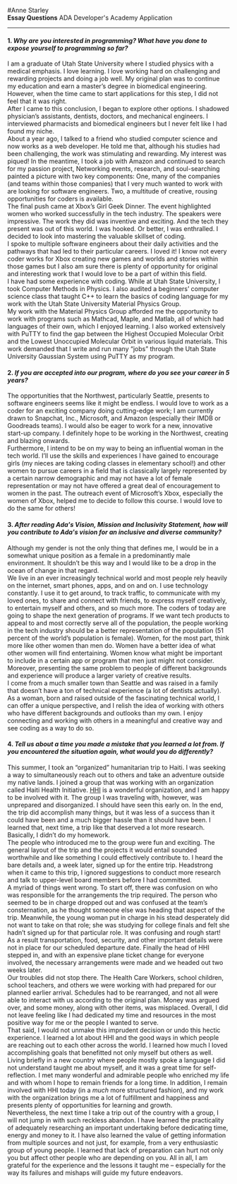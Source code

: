
#Anne Starley  
**Essay Questions** ADA Developer's Academy Application  
_________________________________________________  
#### 1. *Why are you interested in programming? What have you done to expose yourself to programming so far?*  
I am a graduate of Utah State University where I studied physics with a medical emphasis. I love learning. I love working hard on challenging and rewarding projects and doing a job well. My original plan was to continue my education and earn a master’s degree in biomedical engineering. However, when the time came to start applications for this step, I did not feel that it was right.  
After I came to this conclusion, I began to explore other options. I shadowed physician’s assistants, dentists, doctors, and mechanical engineers. I interviewed pharmacists and biomedical engineers but I never felt like I had found my niche.  
About a year ago, I talked to a friend who studied computer science and now works as a web developer. He told me that, although his studies had been challenging, the work was stimulating and rewarding. My interest was piqued! In the meantime, I took a job with Amazon and continued to search for my passion project, Networking events, research, and soul-searching painted a picture with two key components: One, many of the companies (and teams within those companies) that I very much wanted to work with are looking for software engineers. Two, a multitude of creative, rousing opportunities for coders is available.   
The final push came at Xbox’s Girl Geek Dinner. The event highlighted women who worked successfully in the tech industry. The speakers were impressive. The work they did was inventive and exciting. And the tech they present was out of this world. I was hooked. Or better, I was enthralled. I decided to look into mastering the valuable skillset of coding.  
I spoke to multiple software engineers about their daily activities and the pathways that had led to their particular careers. I loved it! I know not every coder works for Xbox creating new games and worlds and stories within those games but I also am sure there is plenty of opportunity for original and interesting work that I would love to be a part of within this field.  
I have had some experience with coding. While at Utah State University, I took Computer Methods in Physics. I also audited a beginners’ computer science class that taught C++ to learn the basics of coding language for my work with the Utah State University Material Physics Group.  
My work with the Material Physics Group afforded me the opportunity to work with programs such as Mathcad, Maple, and Matlab, all of which had languages of their own, which I enjoyed learning.  I also worked extensively with PuTTY to find the gap between the Highest Occupied Molecular Orbit and the Lowest Unoccupied Molecular Orbit in various liquid materials. This work demanded that I write and run many “jobs” through the Utah State University Gaussian System using PuTTY as my program.  

#### 2. *If you are accepted into our program, where do you see your career in 5 years?*  

The opportunities that the Northwest, particularly Seattle, presents to software engineers seems like it might be endless. I would love to work as a coder for an exciting company doing cutting-edge work; I am currently drawn to Snapchat, Inc., Microsoft, and Amazon (especially their IMDB or Goodreads teams). I would also be eager to work for a new, innovative start-up company. I definitely hope to be working in the Northwest, creating and blazing onwards.  
Furthermore, I intend to be on my way to being an influential woman in the tech world. I’ll use the skills and experiences I have gained to encourage girls (my nieces are taking coding classes in elementary school!) and other women to pursue careers in a field that is classically largely represented by a certain narrow demographic and may not have a lot of female representation or may not have offered a great deal of encouragement to women in the past. The outreach event of Microsoft’s Xbox, especially the women of Xbox, helped me to decide to follow this course. I would love to do the same for others!  

#### 3. *After reading Ada's Vision, Mission and Inclusivity Statement, how will you contribute to Ada's vision for an inclusive and diverse community?*  
Although my gender is not the only thing that defines me, I would be in a somewhat unique position as a female in a predominantly male environment. It shouldn’t be this way and I would like to be a drop in the ocean of change in that regard.  
We live in an ever increasingly technical world and most people rely heavily on the internet, smart phones, apps, and on and on. I use technology constantly. I use it to get around, to track traffic, to communicate with my loved ones, to share and connect with friends, to express myself creatively, to entertain myself and others, and so much more. The coders of today are going to shape the next generation of programs. If we want tech products to appeal to and most correctly serve all of the population, the people working in the tech industry should be a better representation of the population (51 percent of the world’s population is female). Women, for the most part, think more like other women than men do. Women have a better idea of what other women will find entertaining. Women know what might be important to include in a certain app or program that men just might not consider. Moreover, presenting the same problem to people of different backgrounds and experience will produce a larger variety of creative results.  
I come from a much smaller town than Seattle and was raised in a family that doesn’t have a ton of technical experience (a lot of dentists actually). As a woman, born and raised outside of the fascinating technical world, I can offer a unique perspective, and I relish the idea of working with others who have different backgrounds and outlooks than my own. I enjoy connecting and working with others in a meaningful and creative way and see coding as a way to do so.  

#### 4. *Tell us about a time you made a mistake that you learned a lot from. If you encountered the situation again, what would you do differently?*  
This summer, I took an “organized” humanitarian trip to Haiti. I was seeking a way to simultaneously reach out to others and take an adventure outside my native lands. I joined a group that was working with an organization called Haiti Health Initiative. [HHI](http://haitihealthinitiative.org/ "Check out their webpage here!") is a wonderful organization, and I am happy to be involved with it. The group I was traveling with, however, was unprepared and disorganized. I should have seen this early on. In the end, the trip did accomplish many things, but it was less of a success than it could have been and a much bigger hassle than it should have been. I learned that, next time, a trip like that deserved a lot more research. Basically, I didn’t do my homework.  
The people who introduced me to the group were fun and exciting. The general layout of the trip and the projects it would entail sounded worthwhile and like something I could effectively contribute to. I heard the bare details and, a week later, signed up for the entire trip. Headstrong when it came to this trip, I ignored suggestions to conduct more research and talk to upper-level board members before I had committed.  
A myriad of things went wrong. To start off, there was confusion on who was responsible for the arrangements the trip required. The person who seemed to be in charge dropped out and was confused at the team’s consternation, as he thought someone else was heading that aspect of the trip. Meanwhile, the young woman put in charge in his stead desperately did not want to take on that role; she was studying for college finals and felt she hadn’t signed up for that particular role. It was confusing and rough start! As a result transportation, food, security, and other important details were not in place for our scheduled departure date. Finally the head of HHI stepped in, and with an expensive plane ticket change for everyone involved, the necessary arrangements were made and we headed out two weeks later.  
Our troubles did not stop there. The Health Care Workers, school children, school teachers, and others we were working with had prepared for our planned earlier arrival. Schedules had to be rearranged, and not all were able to interact with us according to the original plan. Money was argued over, and some money, along with other items, was misplaced. Overall, I did not leave feeling like I had dedicated my time and resources in the most positive way for me or the people I wanted to serve.  
That said, I would not unmake this imprudent decision or undo this hectic experience. I learned a lot about HHI and the good ways in which people are reaching out to each other across the world. I learned how much I loved accomplishing goals that benefitted not only myself but others as well. Living briefly in a new country where people mostly spoke a language I did not understand taught me about myself, and it was a great time for self-reflection. I met many wonderful and admirable people who enriched my life and with whom I hope to remain friends for a long time. In addition, I remain involved with HHI today (in a *much* more structured fashion), and my work with the organization brings me a lot of fulfillment and happiness and presents plenty of opportunities for learning and growth.  
Nevertheless, the next time I take a trip out of the country with a group, I will not jump in with such reckless abandon. I have learned the practicality of adequately researching an important undertaking before dedicating time, energy and money to it. I have also learned the value of getting information from multiple sources and not just, for example, from a very enthusiastic group of young people. I learned that lack of preparation can hurt not only you but affect other people who are depending on you. All in all, I am grateful for the experience and the lessons it taught me – especially for the way its failures and mishaps will guide my future endeavors.
